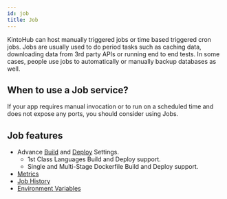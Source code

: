 ```yaml
---
id: job
title: Job
---
```


KintoHub can host manually triggered jobs or time based triggered cron jobs.
Jobs are usually used to do period tasks such as caching data, downloading data from 3rd party APIs or running end to end tests.
In some cases, people use jobs to automatically or manually backup databases as well.

## When to use a Job service?

If your app requires manual invocation or to run on a scheduled time and does not expose any ports, you should consider using Jobs.

## Job features

- Advance [Build](/features/features-build-settings.md) and [Deploy](/features/features-deploy.md) Settings.
  - 1st Class Languages Build and Deploy support.
  - Single and Multi-Stage Dockerfile Build and Deploy support.
- [Metrics](/features/features-metrics.md)
- [Job History](/features/features-job-history.md)
- [Environment Variables](/features/features-environment-variables.md)
